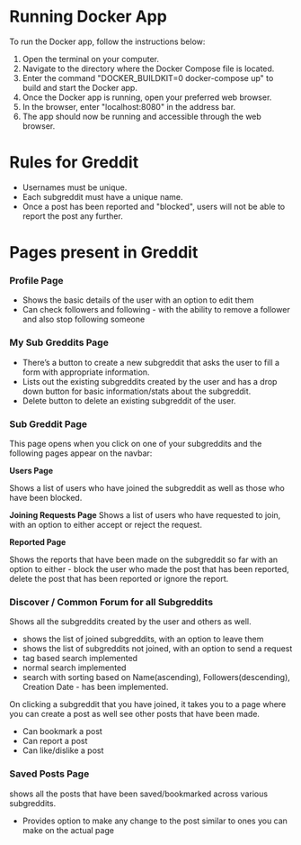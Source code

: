 # Running Docker App

To run the Docker app, follow the instructions below:

1. Open the terminal on your computer.
2. Navigate to the directory where the Docker Compose file is located.
3. Enter the command "DOCKER_BUILDKIT=0 docker-compose up" to build and start the Docker app.
4. Once the Docker app is running, open your preferred web browser.
5. In the browser, enter "localhost:8080" in the address bar.
6. The app should now be running and accessible through the web browser.

# Rules for Greddit

- Usernames must be unique.
- Each subgreddit must have a unique name.
- Once a post has been reported and "blocked", users will not be able to report the post any further.

# Pages present in Greddit

### Profile Page

- Shows the basic details of the user with an option to edit them
- Can check followers and following - with the ability to remove a follower and also stop following someone

### My Sub Greddits Page

- There’s a button to create a new subgreddit that asks the user to fill a form with appropriate information.
- Lists out the existing subgreddits created by the user and has a drop down button for basic information/stats about the subgreddit.
- Delete button to delete an existing subgreddit of the user.

### Sub Greddit Page

This page opens when you click on one of your subgreddits and the following pages appear on the navbar:

**Users Page**

Shows a list of users who have joined the subgreddit as well as those who have been blocked.

**Joining Requests Page**
Shows a list of users who have requested to join, with an option to either accept or reject the request.

**Reported Page**

Shows the reports that have been made on the subgreddit so far with an option to either - block the user who made the post that has been reported, delete the post that has been reported or ignore the report.

### Discover / Common Forum for all Subgreddits

Shows all the subgreddits created by the user and others as well.

- shows the list of joined subgreddits, with an option to leave them
- shows the list of subgreddits not joined, with an option to send a request
- tag based search implemented
- normal search implemented
- search with sorting based on Name(ascending), Followers(descending), Creation Date - has been implemented.

On clicking a subgreddit that you have joined, it takes you to a page where you can create a post as well see other posts that have been made. 

- Can bookmark a post
- Can report a post
- Can like/dislike a post

### Saved Posts Page

shows all the posts that have been saved/bookmarked across various subgreddits.

- Provides option to make any change to the post similar to ones you can make on the actual page
